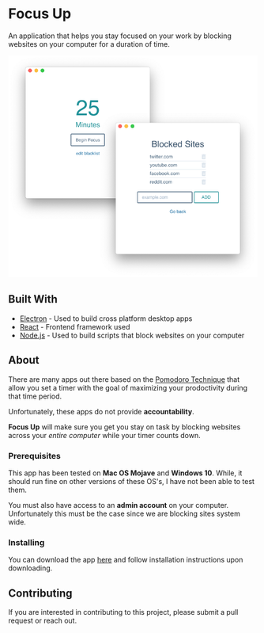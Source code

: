 # Focus Up

An application that helps you stay focused on your work by blocking websites on your computer for a duration of time.

<p align="center">
<img alt="promotional image" src="assets/layered_promo.png" width="600"/>
<p>

## Built With

- [Electron](https://electronjs.org/) - Used to build cross platform desktop apps
- [React](https://reactjs.org/) - Frontend framework used
- [Node.js](https://nodejs.org/en/) - Used to build scripts that block websites on your computer

## About

There are many apps out there based on the [Pomodoro Technique](https://en.wikipedia.org/wiki/Pomodoro_Technique) that allow you set a timer with the goal of maximizing your prodoctivity during that time period.

Unfortunately, these apps do not provide **accountability**.

**Focus Up** will make sure you get you stay on task by blocking websites across your _entire computer_ while your timer counts down.

### Prerequisites

This app has been tested on **Mac OS Mojave** and **Windows 10**. While, it should run fine on other versions of these OS's, I have not been able to test them.

You must also have access to an **admin account** on your computer. Unfortunately this must be the case since we are blocking sites system wide.

### Installing

You can download the app [here](https://focusup.app) and follow installation instructions upon downloading.

## Contributing

If you are interested in contributing to this project, please submit a pull request or reach out.
